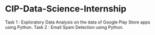 # CIP-Data-Science-Internship

Task 1 : Exploratory Data Analysis on the data of Google Play Store apps using Python.
Task 2 : Email Spam Detection using Python.
